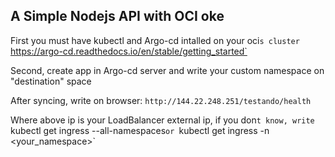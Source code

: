 ## A Simple Nodejs API with OCI oke

First you must have kubectl and Argo-cd intalled on your oci`s cluster 
`https://argo-cd.readthedocs.io/en/stable/getting_started`

Second, create app in Argo-cd server and write your custom namespace on "destination" space  

After syncing, write on browser:
`http://144.22.248.251/testando/health`

Where above ip is your LoadBalancer external ip, if you don`t know, write
`kubectl get ingress --all-namespaces`
or 
`kubectl get ingress -n <your_namespace>`



